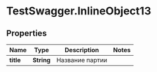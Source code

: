 # TestSwagger.InlineObject13

## Properties

Name | Type | Description | Notes
------------ | ------------- | ------------- | -------------
**title** | **String** | Название партии | 


